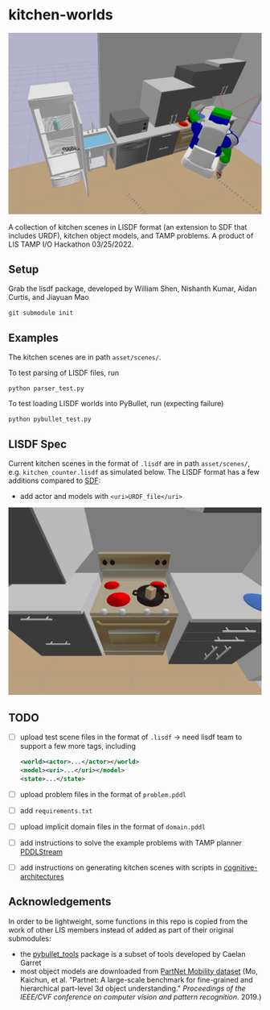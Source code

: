 # kitchen-worlds

![kitchen_basics.lisdf in PyBullet](media/kitchen_basics.png)

A collection of kitchen scenes in LISDF format (an extension to SDF that includes URDF), kitchen object models, and TAMP problems. A product of LIS TAMP I/O Hackathon 03/25/2022.

## Setup

Grab the lisdf package, developed by William Shen, Nishanth Kumar, Aidan Curtis, and Jiayuan Mao

```shell
git submodule init 
```

## Examples

The kitchen scenes are in path `asset/scenes/`.

To test parsing of LISDF files, run

```shell
python parser_test.py
```

To test loading LISDF worlds into PyBullet, run (expecting failure)

```shell
python pybullet_test.py
```

## LISDF Spec

Current kitchen scenes in the format of  `.lisdf` are in path `asset/scenes/`, e.g. `kitchen_counter.lisdf` as simulated below. The LISDF format has a few additions compared to [SDF](http://sdformat.org/spec?ver=1.9&elem=sdf):

* add actor and models with `<uri>URDF_file</uri>` 

![kitchen_counter.lisdf in PyBullet](media/kitchen_counter.png)

## TODO

- [ ] upload test scene files in the format of `.lisdf` -> need lisdf team to support a few more tags, including 

  ``````xml
  <world><actor>...</actor></world>
  <model><uri>...</uri></model>
  <state>...</state>
  ``````

- [ ] upload problem files in the format of `problem.pddl`

- [ ] add `requirements.txt`

- [ ] upload implicit domain files in the format of `domain.pddl`

- [ ] add instructions to solve the example problems with TAMP planner [PDDLStream](https://github.com/caelan/pddlstream/tree/main)

- [ ] add instructions on generating kitchen scenes with scripts in [cognitive-architectures](https://github.mit.edu/ztyang/cognitive-architectures/tree/master/bullet)

## Acknowledgements

In order to be lightweight, some functions in this repo is copied from the work of other LIS members instead of added as part of their original submodules:

* the [pybullet_tools](https://github.com/caelan/pybullet-planning/tree/master/pybullet_tools) package is a subset of tools developed by Caelan Garret
* most object models are downloaded from [PartNet Mobility dataset](https://sapien.ucsd.edu/browse) (Mo, Kaichun, et al. "Partnet: A large-scale benchmark for fine-grained and hierarchical part-level 3d object understanding." *Proceedings of the IEEE/CVF conference on computer vision and pattern recognition*. 2019.)